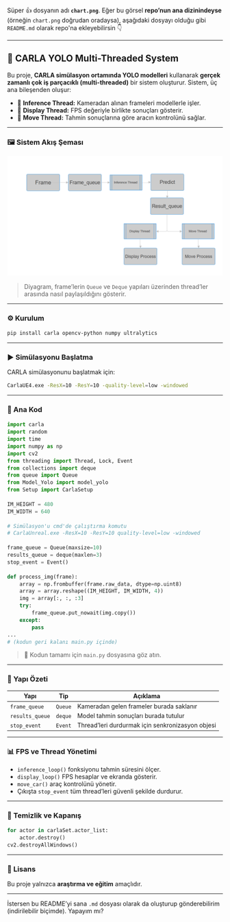 Süper 👍 dosyanın adı **`chart.png`**.
Eğer bu görsel **repo’nun ana dizinindeyse** (örneğin `chart.png` doğrudan oradaysa),
aşağıdaki dosyayı olduğu gibi `README.md` olarak repo'na ekleyebilirsin 👇

---

## 🧠 CARLA YOLO Multi-Threaded System

Bu proje, **CARLA simülasyon ortamında YOLO modelleri** kullanarak **gerçek zamanlı çok iş parçacıklı (multi-threaded)** bir sistem oluşturur.
Sistem, üç ana bileşenden oluşur:

* 🧩 **Inference Thread:** Kameradan alınan frameleri modellerle işler.
* 🎥 **Display Thread:** FPS değeriyle birlikte sonuçları gösterir.
* 🚗 **Move Thread:** Tahmin sonuçlarına göre aracın kontrolünü sağlar.

---

### 🖼️ Sistem Akış Şeması

![Frame Chart](chart.png)

> Diyagram, frame’lerin `Queue` ve `Deque` yapıları üzerinden thread’ler arasında nasıl paylaşıldığını gösterir.

---

### ⚙️ Kurulum

```bash
pip install carla opencv-python numpy ultralytics
```

---

### ▶️ Simülasyonu Başlatma

CARLA simülasyonunu başlatmak için:

```bash
CarlaUE4.exe -ResX=10 -ResY=10 -quality-level=low -windowed
```

---

### 🚀 Ana Kod

```python
import carla
import random
import time
import numpy as np
import cv2
from threading import Thread, Lock, Event
from collections import deque
from queue import Queue
from Model_Yolo import model_yolo
from Setup import CarlaSetup

IM_HEIGHT = 480
IM_WIDTH = 640

# Simülasyon'u cmd'de çalıştırma komutu 
# CarlaUnreal.exe -ResX=10 -ResY=10 quality-level=low -windowed

frame_queue = Queue(maxsize=10)
results_queue = deque(maxlen=3)
stop_event = Event()

def process_img(frame):
    array = np.frombuffer(frame.raw_data, dtype=np.uint8)
    array = array.reshape((IM_HEIGHT, IM_WIDTH, 4))
    img = array[:, :, :3]
    try:
        frame_queue.put_nowait(img.copy())
    except:
        pass
...
# (kodun geri kalanı main.py içinde)
```

> 📌 Kodun tamamı için `main.py` dosyasına göz atın.

---

### 🧩 Yapı Özeti

| Yapı            | Tip     | Açıklama                                         |
| --------------- | ------- | ------------------------------------------------ |
| `frame_queue`   | `Queue` | Kameradan gelen frameler burada saklanır         |
| `results_queue` | `deque` | Model tahmin sonuçları burada tutulur            |
| `stop_event`    | `Event` | Thread’leri durdurmak için senkronizasyon objesi |

---

### 📊 FPS ve Thread Yönetimi

* `inference_loop()` fonksiyonu tahmin süresini ölçer.
* `display_loop()` FPS hesaplar ve ekranda gösterir.
* `move_car()` araç kontrolünü yönetir.
* Çıkışta `stop_event` tüm thread’leri güvenli şekilde durdurur.

---



### 🧹 Temizlik ve Kapanış

```python
for actor in carlaSet.actor_list:
    actor.destroy()
cv2.destroyAllWindows()
```

---

### 📄 Lisans

Bu proje yalnızca **araştırma ve eğitim** amaçlıdır.

---

İstersen bu README’yi sana `.md` dosyası olarak da oluşturup gönderebilirim (indirilebilir biçimde).
Yapayım mı?

